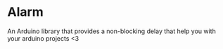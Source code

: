 # Alarm
An Arduino library that provides a non-blocking delay that help you with your arduino projects <3
